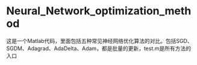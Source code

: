 # Neural_Network_optimization_method
这是一个Matlab代码，里面包括五种常见神经网络优化算法的对比。包括SGD、SGDM、Adagrad、AdaDelta、Adam，都是批量的更新，test.m是所有方法的入口
